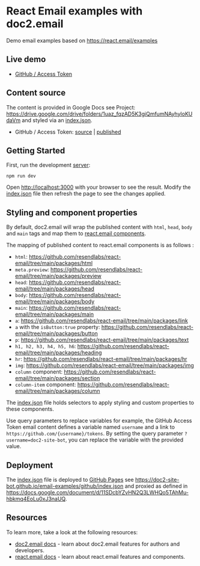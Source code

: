 # React Email examples with doc2.email

Demo email examples based on <https://react.email/examples>

## Live demo

* [GitHub / Access Token](https://preview--04d6f867-abdf-48d1-9e19-496a3ee28054.doc2.email/github?username=doc2-site-bot)

## Content source

The content is provided in Google Docs see Project: <https://drive.google.com/drive/folders/1uaz_fqzAD5K3giQmfumNAyhyloKUdaVm> and styled via an [index.json](./github/index.json). 

* GitHub / Access Token: [source](https://docs.google.com/document/d/11SDcbYZvHN2Q3LWHQo5TAhMu-hbkmq4EoLu0xJ3naUQ/edit) | [published](https://api.doc2.site/v1/docs/preview/1uaz_fqzAD5K3giQmfumNAyhyloKUdaVm?path=/github)

## Getting Started

First, run the development [server](./server.js):

```
npm run dev
```

Open <http://localhost:3000> with your browser to see the result. Modify the [index.json](./github/index.json) file then refresh the page to see the changes applied.

## Styling and component properties

By default, doc2.email will wrap the published content with `html`, `head`, `body` and `main` tags and map them to [react.email components](https://react.email/docs/components/html).

The mapping of published content to react.email components is as follows : 

* `html`: <https://github.com/resendlabs/react-email/tree/main/packages/html>
* `meta.preview`: <https://github.com/resendlabs/react-email/tree/main/packages/preview>
* `head`: <https://github.com/resendlabs/react-email/tree/main/packages/head>
* `body`: <https://github.com/resendlabs/react-email/tree/main/packages/body>
* `main`: <https://github.com/resendlabs/react-email/tree/main/packages/main>
* `a`: <https://github.com/resendlabs/react-email/tree/main/packages/link>
* `a` with the `isButton:true` property: <https://github.com/resendlabs/react-email/tree/main/packages/button>
* `p`: <https://github.com/resendlabs/react-email/tree/main/packages/text>
* `h1, h2, h3, h4, h5, h6`: <https://github.com/resendlabs/react-email/tree/main/packages/heading>
* `hr`: <https://github.com/resendlabs/react-email/tree/main/packages/hr>
* `img`: <https://github.com/resendlabs/react-email/tree/main/packages/img>
* `column` component: <https://github.com/resendlabs/react-email/tree/main/packages/section>
* `column-item` component: <https://github.com/resendlabs/react-email/tree/main/packages/column>

The [index.json](./github/index.json) file holds selectors to apply styling and custom properties to these components. 

Use query parameters to replace variables for example, the GitHub Access Token email content defines a variable named `username` and a link to `https://github.com/{username}/tokens`. By setting the query parameter `?username=doc2-site-bot`, you can replace the variable with the provided value.

## Deployment

The [index.json](./github/index.json) file is deployed to [GitHub Pages](https://pages.github.com/) see <https://doc2-site-bot.github.io/email-examples/github/index.json> and proxied as defined in <https://docs.google.com/document/d/11SDcbYZvHN2Q3LWHQo5TAhMu-hbkmq4EoLu0xJ3naUQ>. 

## Resources

To learn more, take a look at the following resources:

- [doc2.email docs](https://doc2.site/documentation) - learn about doc2.email features for authors and developers.
- [react.email docs](https://react.email/) - learn about react.email features and components.